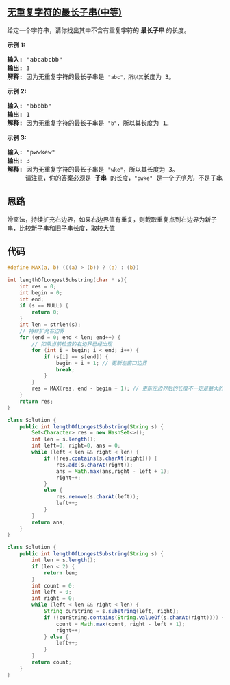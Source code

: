 ## [无重复字符的最长子串(中等)](https://leetcode-cn.com/problems/longest-substring-without-repeating-characters/)
<div class="notranslate"><p>给定一个字符串，请你找出其中不含有重复字符的&nbsp;<strong>最长子串&nbsp;</strong>的长度。</p>

<p><strong>示例&nbsp;1:</strong></p>

<pre><strong>输入: </strong>"abcabcbb"
<strong>输出: </strong>3 
<strong>解释:</strong> 因为无重复字符的最长子串是 <code>"abc"，所以其</code>长度为 3。
</pre>

<p><strong>示例 2:</strong></p>

<pre><strong>输入: </strong>"bbbbb"
<strong>输出: </strong>1
<strong>解释: </strong>因为无重复字符的最长子串是 <code>"b"</code>，所以其长度为 1。
</pre>

<p><strong>示例 3:</strong></p>

<pre><strong>输入: </strong>"pwwkew"
<strong>输出: </strong>3
<strong>解释: </strong>因为无重复字符的最长子串是&nbsp;<code>"wke"</code>，所以其长度为 3。
&nbsp;    请注意，你的答案必须是 <strong>子串 </strong>的长度，<code>"pwke"</code>&nbsp;是一个<em>子序列，</em>不是子串。
</pre>
</div>

## 思路
滑窗法，持续扩充右边界，如果右边界值有重复，则截取重复点到右边界为新子串，比较新子串和旧子串长度，取较大值

## 代码
```c
#define MAX(a, b) (((a) > (b)) ? (a) : (b))

int lengthOfLongestSubstring(char * s){
    int res = 0;
    int begin = 0;
    int end;
    if (s == NULL) {
        return 0;
    }
    int len = strlen(s);
    // 持续扩充右边界
    for (end = 0; end < len; end++) {
        // 如果当前检查的右边界已经出现
        for (int i = begin; i < end; i++) {
            if (s[i] == s[end]) {
                begin = i + 1; // 更新左窗口边界
                break;
            }
        }
        res = MAX(res, end - begin + 1); // 更新左边界后的长度不一定是最大的，只保存较大的
    }
    return res;
}
```
```java
class Solution {
    public int lengthOfLongestSubstring(String s) {
        Set<Character> res = new HashSet<>();
        int len = s.length();
        int left=0, right=0, ans = 0;
        while (left < len && right < len) {
            if (!res.contains(s.charAt(right))) {
                res.add(s.charAt(right));
                ans = Math.max(ans,right - left + 1);
                right++;
            }
            else {
                res.remove(s.charAt(left));
                left++;
            }
        }
        return ans;
    }
}
```
```java
class Solution {
    public int lengthOfLongestSubstring(String s) {
        int len = s.length();
        if (len < 2) {
            return len;
        }
        int count = 0;
        int left = 0;
        int right = 0;
        while (left < len && right < len) {
            String curString = s.substring(left, right);
            if (!curString.contains(String.valueOf(s.charAt(right)))) {
                count = Math.max(count, right - left + 1);
                right++;
            } else {
                left++;
            }
        }
        return count;
    }
}
```